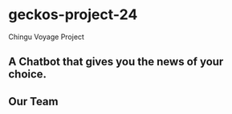 # geckos-project-24
Chingu Voyage Project

## A Chatbot that gives you the news of your choice.

## Our Team
[1. Desmond Beramendi]: https://github.com/desmondbera
[2. Ahmed Sallam Nassar Awad]: https://github.com/ahmed-sallam
[3. Foteini Kollia]: https://github.com/FoteiniK
